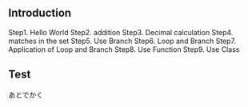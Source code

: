## Introduction
Step1. Hello World
Step2. addition
Step3. Decimal calculation
Step4. matches in the set
Step5. Use Branch
Step6. Loop and Branch
Step7. Application of Loop and Branch
Step8. Use Function
Step9. Use Class

## Test
あとでかく
